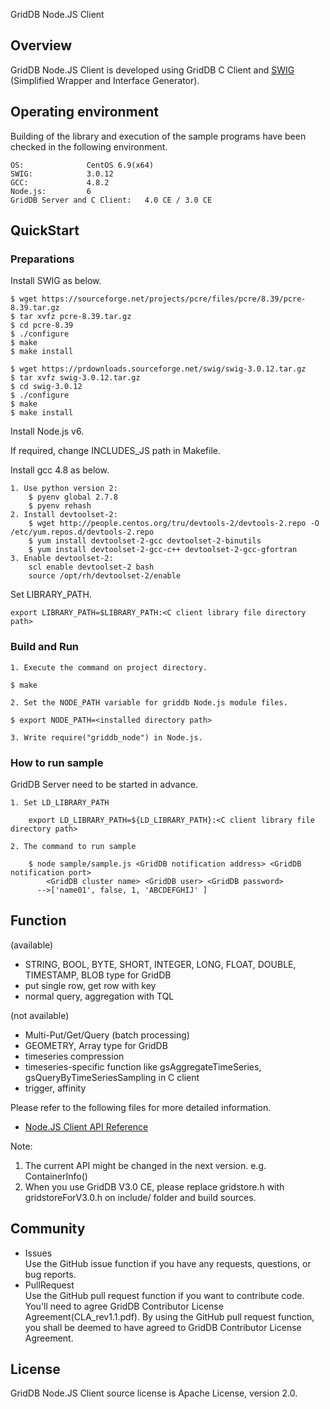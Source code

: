 GridDB Node.JS Client

## Overview

GridDB Node.JS Client is developed using GridDB C Client and [SWIG](http://www.swig.org/) (Simplified Wrapper and Interface Generator).  

## Operating environment

Building of the library and execution of the sample programs have been checked in the following environment.

    OS:              CentOS 6.9(x64)
    SWIG:            3.0.12
    GCC:             4.8.2
    Node.js:         6
    GridDB Server and C Client:   4.0 CE / 3.0 CE

## QuickStart
### Preparations

Install SWIG as below.

    $ wget https://sourceforge.net/projects/pcre/files/pcre/8.39/pcre-8.39.tar.gz
    $ tar xvfz pcre-8.39.tar.gz
    $ cd pcre-8.39
    $ ./configure
    $ make
    $ make install

    $ wget https://prdownloads.sourceforge.net/swig/swig-3.0.12.tar.gz
    $ tar xvfz swig-3.0.12.tar.gz
    $ cd swig-3.0.12
    $ ./configure
    $ make
    $ make install

Install Node.js v6.

If required, change INCLUDES_JS path in Makefile.

Install gcc 4.8 as below.

    1. Use python version 2:
        $ pyenv global 2.7.8
        $ pyenv rehash
    2. Install devtoolset-2:
        $ wget http://people.centos.org/tru/devtools-2/devtools-2.repo -O /etc/yum.repos.d/devtools-2.repo
        $ yum install devtoolset-2-gcc devtoolset-2-binutils
        $ yum install devtoolset-2-gcc-c++ devtoolset-2-gcc-gfortran
    3. Enable devtoolset-2:
        scl enable devtoolset-2 bash
        source /opt/rh/devtoolset-2/enable

Set LIBRARY_PATH. 

    export LIBRARY_PATH=$LIBRARY_PATH:<C client library file directory path>

### Build and Run 

    1. Execute the command on project directory.

    $ make

    2. Set the NODE_PATH variable for griddb Node.js module files.
    
    $ export NODE_PATH=<installed directory path>

    3. Write require("griddb_node") in Node.js.

### How to run sample

GridDB Server need to be started in advance.

    1. Set LD_LIBRARY_PATH

        export LD_LIBRARY_PATH=${LD_LIBRARY_PATH}:<C client library file directory path>

    2. The command to run sample

        $ node sample/sample.js <GridDB notification address> <GridDB notification port>
            <GridDB cluster name> <GridDB user> <GridDB password>
          -->['name01', false, 1, 'ABCDEFGHIJ' ]

## Function

(available)
- STRING, BOOL, BYTE, SHORT, INTEGER, LONG, FLOAT, DOUBLE, TIMESTAMP, BLOB type for GridDB
- put single row, get row with key
- normal query, aggregation with TQL

(not available)
- Multi-Put/Get/Query (batch processing)
- GEOMETRY, Array type for GridDB
- timeseries compression
- timeseries-specific function like gsAggregateTimeSeries, gsQueryByTimeSeriesSampling in C client
- trigger, affinity

Please refer to the following files for more detailed information.  
- [Node.JS Client API Reference](https://griddb.github.io/nodejs_client/NodejsAPIReference.htm)

Note:
1. The current API might be changed in the next version. e.g. ContainerInfo()
2. When you use GridDB V3.0 CE, please replace gridstore.h with gridstoreForV3.0.h on include/ folder and build sources.

## Community

  * Issues  
    Use the GitHub issue function if you have any requests, questions, or bug reports. 
  * PullRequest  
    Use the GitHub pull request function if you want to contribute code.
    You'll need to agree GridDB Contributor License Agreement(CLA_rev1.1.pdf).
    By using the GitHub pull request function, you shall be deemed to have agreed to GridDB Contributor License Agreement.

## License
  
  GridDB Node.JS Client source license is Apache License, version 2.0.

